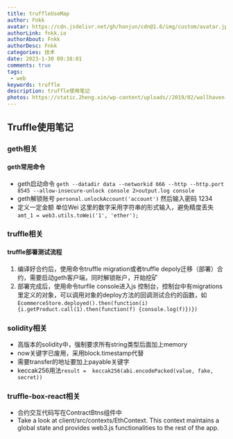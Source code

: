 ```yaml
---
title: truffleUseMap
author: Fnkk
avatar: https://cdn.jsdelivr.net/gh/honjun/cdn@1.6/img/custom/avatar.jpg
authorLink: fnkk.io
authorAbout: Fnkk
authorDesc: Fnkk
categories: 技术
date: 2023-1-30 09:38:01
comments: true
tags: 
 - web
keywords: truffle
description: truffle使用笔记
photos: https://static.2heng.xin/wp-content/uploads//2019/02/wallhaven-672007-1-1024x576.png
---
```

## Truffle使用笔记

### geth相关
#### geth常用命令
- geth启动命令 
    `geth --datadir data --networkid 666 --http --http.port 8545 --allow-insecure-unlock console 2>output.log console`
- geth解锁账号 
    `personal.unlockAccount('account')` 然后输入密码 1234
- 定义一定金额 单位Wei 
这里的数字采用字符串的形式输入，避免精度丢失
    `amt_1 = web3.utils.toWei('1', 'ether');`

### truffle相关
#### truffle部署测试流程
1. 编译好合约后，使用命令truffle migration或者truffle depoly迁移（部署）合约，需要启动geth客户端，同时解锁账户，开始挖矿
2. 部署完成后，使用命令turflle console进入js 控制台，控制台中有migrations里定义的对象，可以调用对象的deploy方法的回调测试合约的函数，如
`EcommerceStore.deployed().then(function(i) {i.getProduct.call(1).then(function(f) {console.log(f)})})`

### solidity相关
- 高版本的solidity中，强制要求所有string类型后面加上memory
- now关键字已废用，采用block.timestamp代替
- 需要transfer的地址要加上payable关键字
-  keccak256用法`result =  keccak256(abi.encodePacked(value, fake, secret))`


### truffle-box-react相关
- 合约交互代码写在ContractBtns组件中
- Take a look at client/src/contexts/EthContext. This context maintains a global state and provides web3.js functionalities to the rest of the app.
